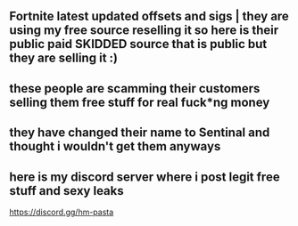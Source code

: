  Fortnite latest updated offsets and sigs | they are using my free source reselling it so here is their public paid SKIDDED source that is public but they are selling it :)
--
these people are scamming their customers selling them free stuff for real fuck*ng money
-- 
they have changed their name to Sentinal and thought i wouldn't get them anyways
--
here is my discord server where i post legit free stuff and sexy leaks
-- 

https://discord.gg/hm-pasta
  
